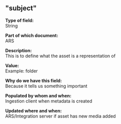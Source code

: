 ## "subject"

**Type of field:**  
String  

**Part of which document:**  
ARS

**Description:**  
This is to define what the asset is a representation of

**Value:**  
Example: folder

**Why do we have this field:**  
Because it tells us something important  

**Populated by whom and when:**  
Ingestion client when metadata is created

**Updated where and when:**  
ARS/Integration server if asset has new media added

